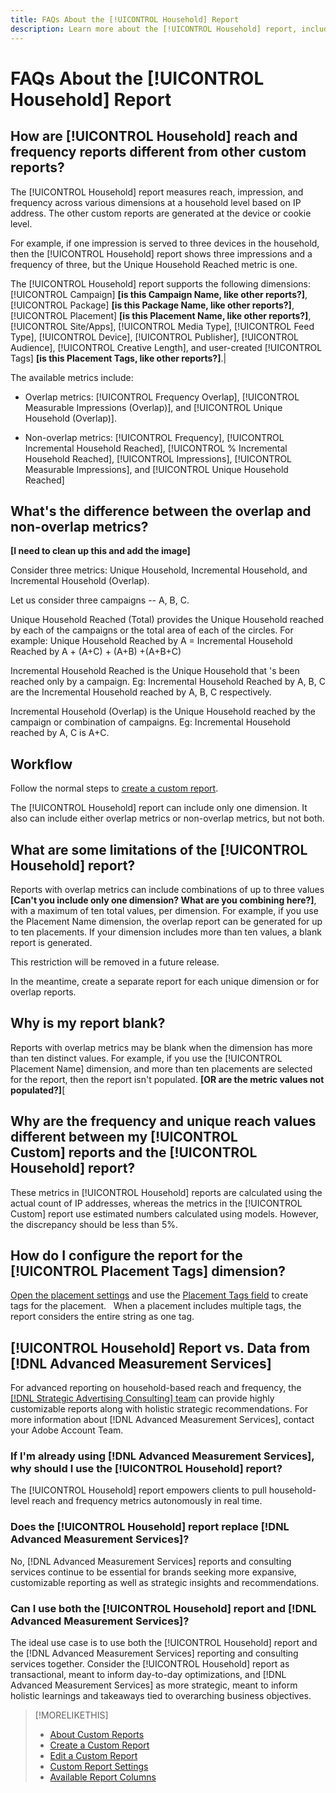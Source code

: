 ```yaml
---
title: FAQs About the [!UICONTROL Household] Report
description: Learn more about the [!UICONTROL Household] report, including how it's different from other reports and troubleshooting.
---
```

# FAQs About the [!UICONTROL Household] Report

## How are [!UICONTROL Household] reach and frequency reports different from other custom reports?

The [!UICONTROL Household] report measures reach, impression, and frequency across various dimensions at a household level based on IP address. The other custom reports are generated at the device or cookie level.

For example, if one impression is served to three devices in the household, then the [!UICONTROL Household] report shows three impressions and a frequency of three, but the Unique Household Reached metric is one.

The [!UICONTROL Household] report supports the following dimensions: [!UICONTROL Campaign] **[is this Campaign Name, like other reports?]**<!-- name? -->,[!UICONTROL Package] **[is this Package Name, like other reports?]**<!-- name? There's another dimension called Package Name -->, [!UICONTROL Placement] **[is this Placement Name, like other reports?]**<!-- name? There's another dimension called Placement Name -->, [!UICONTROL Site/Apps], [!UICONTROL Media Type], [!UICONTROL Feed Type], [!UICONTROL Device], [!UICONTROL Publisher], [!UICONTROL Audience], [!UICONTROL Creative Length], and user-created [!UICONTROL Tags] **[is this Placement Tags, like other reports?]**.|

The available metrics include:

* Overlap metrics: [!UICONTROL Frequency Overlap], [!UICONTROL Measurable Impressions (Overlap)], and [!UICONTROL Unique Household (Overlap)].

* Non-overlap metrics: [!UICONTROL Frequency], [!UICONTROL Incremental Household Reached], [!UICONTROL % Incremental Household Reached], [!UICONTROL Impressions], [!UICONTROL Measurable Impressions], and [!UICONTROL Unique Household Reached]

## What's the difference between the overlap and non-overlap metrics?

 **[I need to clean up this and add the image]**
<!-- finish this, including image -->

Consider three metrics: Unique Household, Incremental Household, and Incremental Household (Overlap). 

Let us consider three campaigns -- A, B, C. 

Unique Household Reached (Total) provides the Unique Household reached by each of the campaigns or the total area of each of the circles. 
For example: Unique Household Reached by A = Incremental Household Reached by A + (A+C) + (A+B) +(A+B+C)

Incremental Household Reached is the Unique Household that 's been reached only by a campaign. Eg: Incremental Household Reached by A, B, C are the Incremental Household reached by A, B, C respectively. 

Incremental Household (Overlap) is the Unique Household reached by the campaign or combination of campaigns. Eg: Incremental Household reached by A, C is A+C. 

## Workflow

Follow the normal steps to [create a custom report](report-create.md).

The [!UICONTROL Household] report can include only one dimension. It also can include either overlap metrics or non-overlap metrics, but not both.

## What are some limitations of the [!UICONTROL Household] report? 

Reports with overlap metrics can include combinations of up to three values **[Can't you include only one dimension? What are you combining here?]**<!-- not sure what this means. Can't you include only one dimension? So what does "combination" mean? -->, with a maximum of ten total values, per dimension. For example, if you use the Placement Name dimension, the overlap report can be generated for up to ten placements. If your dimension includes more than ten values, a blank report is generated. 

This restriction will be removed in a future release.

In the meantime, create a separate report for each unique dimension or for overlap reports. 

## Why is my report blank? 

Reports with overlap metrics may be blank when the dimension has more than ten distinct values. For example, if you use the [!UICONTROL Placement Name] dimension, and more than ten placements are selected for the report, then the report isn't populated. **[OR are the metric values not populated?]**[<!-- or are the metric values not populated? -->

## Why are the frequency and unique reach values different between my [!UICONTROL Custom] reports and the [!UICONTROL Household] report?

These metrics in [!UICONTROL Household] reports are calculated using the actual count of IP addresses, whereas the metrics in the [!UICONTROL Custom] report use estimated numbers calculated using models. However, the discrepancy should be less than 5%. 

## How do I configure the report for the [!UICONTROL Placement Tags] dimension?

[Open the placement settings](/help/dsp/campaign-management/placements/placement-edit.md) and use the [Placement Tags field](/help/dsp/campaign-management/placements/placement-settings.md) to create tags for the placement.
 
When a placement includes multiple tags, the report considers the entire string as one tag.

## [!UICONTROL Household] Report vs. Data from [!DNL Advanced Measurement Services]

For advanced reporting on household-based reach and frequency, the [[!DNL Strategic Advertising Consulting] team](/help/dsp/introduction/advanced-measurement-services.md) can provide highly customizable reports along with holistic strategic recommendations. For more information about [!DNL Advanced Measurement Services], contact your Adobe Account Team.

### If I'm already using [!DNL Advanced Measurement Services], why should I use the [!UICONTROL Household] report?

The [!UICONTROL Household] report empowers clients to pull household-level reach and frequency metrics autonomously in real time.

### Does the [!UICONTROL Household] report replace [!DNL Advanced Measurement Services]?

No, [!DNL Advanced Measurement Services] reports and consulting services continue to be essential for brands seeking more expansive, customizable reporting as well as strategic insights and recommendations.

### Can I use both the [!UICONTROL Household] report and [!DNL Advanced Measurement Services]? 

The ideal use case is to use both the [!UICONTROL Household] report and the [!DNL Advanced Measurement Services] reporting and consulting services together. Consider the [!UICONTROL Household] report as transactional, meant to inform day-to-day optimizations, and [!DNL Advanced Measurement Services] as more strategic, meant to inform holistic learnings and takeaways tied to overarching business objectives.

>[!MORELIKETHIS]
>
>* [About Custom Reports](/help/dsp/reports/report-about.md)
>* [Create a Custom Report](/help/dsp/reports/report-create.md)
>* [Edit a Custom Report](/help/dsp/reports/report-edit.md)
>* [Custom Report Settings](/help/dsp/reports/report-settings.md)
>* [Available Report Columns](/help/dsp/reports/report-columns.md)
